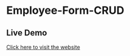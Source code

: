 # Employee-Form-CRUD
 ## Live Demo
[Click here to visit the website](https://employee-form-tau.vercel.app/)
